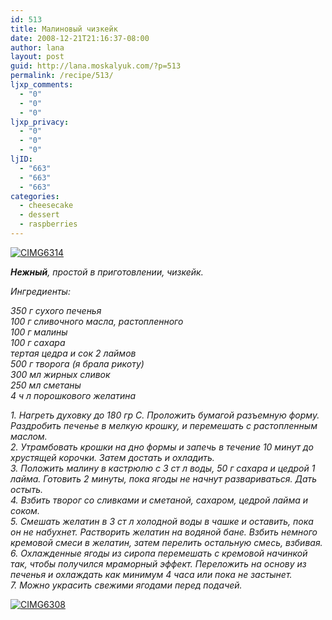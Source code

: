 ```yaml
---
id: 513
title: Малиновый чизкейк
date: 2008-12-21T21:16:37-08:00
author: lana
layout: post
guid: http://lana.moskalyuk.com/?p=513
permalink: /recipe/513/
ljxp_comments:
  - "0"
  - "0"
  - "0"
ljxp_privacy:
  - "0"
  - "0"
  - "0"
ljID:
  - "663"
  - "663"
  - "663"
categories:
  - cheesecake
  - dessert
  - raspberries
---
```

<a class="flickr-image" title="CIMG6314" rel="flickr-mgr" href="http://www.flickr.com/photos/67405678@N00/3125799844/"><img class="flickr-large" longdesc="http://farm4.static.flickr.com/3231/3125799844_61589a5cc0_o.jpg" src="http://farm4.static.flickr.com/3231/3125799844_7a897ee7c8.jpg" alt="CIMG6314" /></a>

_**Нежный**, простой в приготовлении, чизкейк._

_Ингредиенты:_

_350 г сухого печенья  
100 г сливочного масла, растопленного  
100 г малины  
100 г сахара  
тертая цедра и сок 2 лаймов  
500 г творога (я брала рикоту)  
300 мл жирных сливок  
250 мл сметаны  
4 ч л порошкового желатина_

_1. Нагреть духовку до 180 гр С. Проложить бумагой разъемную форму. Раздробить печенье в мелкую крошку, и перемешать с растопленным маслом.  
2. Утрамбовать крошки на дно формы и запечь в течение 10 минут до хрустящей корочки. Затем достать и охладить.  
3. Положить малину в кастрюлю с 3 ст л воды, 50 г сахара и цедрой 1 лайма. Готовить 2 минуты, пока ягоды не начнут развариваться. Дать остыть.  
4. Взбить творог со сливками и сметаной, сахаром, цедрой лайма и соком.  
5. Смешать желатин в 3 ст л холодной воды в чашке и оставить, пока он не набухнет. Растворить желатин на водяной бане. Взбить немного кремовой смеси в желатин, затем перелить остальную смесь, взбивая.  
6. Охлажденные ягоды из сиропа перемешать с кремовой начинкой так, чтобы получился мраморный эффект. Переложить на основу из печенья и охлаждать как минимум 4 часа или пока не застынет.  
7. Можно украсить свежими ягодами перед подачей._ 

<a class="flickr-image" title="CIMG6308" rel="flickr-mgr" href="http://www.flickr.com/photos/67405678@N00/3125791764/"><img class="flickr-large" longdesc="http://farm4.static.flickr.com/3207/3125791764_086546a798_o.jpg" src="http://farm4.static.flickr.com/3207/3125791764_83b1b047ec.jpg" alt="CIMG6308" /></a>